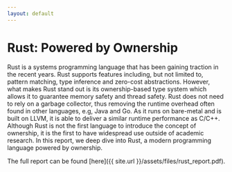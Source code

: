 ```yaml
---
layout: default
---
```


# Rust: Powered by Ownership

Rust is a systems programming language that has been gaining traction
in the recent years. Rust supports features including, but not
limited to, pattern matching, type inference and zero-cost abstractions.
However, what makes Rust stand out is its ownership-based
type system which allows it to guarantee memory safety and thread
safety. Rust does not need to rely on a garbage collector, thus removing
the runtime overhead often found in other languages, e.g, 
Java and Go. As it runs on bare-metal and is built on LLVM, it is
able to deliver a similar runtime performance as C/C++. Although
Rust is not the first language to introduce the concept of ownership,
it is the first to have widespread use outside of academic research.
In this report, we deep dive into Rust, a modern programming language powered by ownership.

The full report can be found [here]({{ site.url }}/assets/files/rust_report.pdf).

